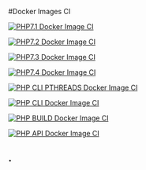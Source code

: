 #Docker Images CI

[![PHP7.1 Docker Image CI](https://github.com/Bruno-de-l-Escaille/php7/actions/workflows/php7.1-image-ci.yml/badge.svg?branch=main)](https://github.com/Bruno-de-l-Escaille/php7/actions/workflows/php7.1-image-ci.yml)

[![PHP7.2 Docker Image CI](https://github.com/Bruno-de-l-Escaille/php7/actions/workflows/php7.2-image-ci.yml/badge.svg?branch=main)](https://github.com/Bruno-de-l-Escaille/php7/actions/workflows/php7.2-image-ci.yml)

[![PHP7.3 Docker Image CI](https://github.com/Bruno-de-l-Escaille/php7/actions/workflows/php7.3-image-ci.yml/badge.svg?branch=PHP7.3)](https://github.com/Bruno-de-l-Escaille/php7/actions/workflows/php7.3-image-ci.yml)

[![PHP7.4 Docker Image CI](https://github.com/Bruno-de-l-Escaille/php7/actions/workflows/php7.4-image-ci.yml/badge.svg)](https://github.com/Bruno-de-l-Escaille/php7/actions/workflows/php7.4-image-ci.yml)

[![PHP CLI PTHREADS Docker Image CI](https://github.com/Bruno-de-l-Escaille/php7/actions/workflows/php-cli-pthreads-image-ci.yml/badge.svg)](https://github.com/Bruno-de-l-Escaille/php7/actions/workflows/php-cli-pthreads-image-ci.yml)

[![PHP CLI Docker Image CI](https://github.com/Bruno-de-l-Escaille/php7/actions/workflows/php-cli-image-ci.yml/badge.svg)](https://github.com/Bruno-de-l-Escaille/php7/actions/workflows/php-cli-image-ci.yml)

[![PHP BUILD Docker Image CI](https://github.com/Bruno-de-l-Escaille/php7/actions/workflows/php-build-image-ci.yml/badge.svg)](https://github.com/Bruno-de-l-Escaille/php7/actions/workflows/php-build-image-ci.yml)

[![PHP API Docker Image CI](https://github.com/Bruno-de-l-Escaille/php7/actions/workflows/php-api-image-ci.yml/badge.svg)](https://github.com/Bruno-de-l-Escaille/php7/actions/workflows/php-api-image-ci.yml)

## .
